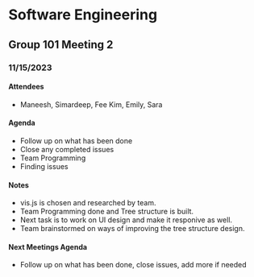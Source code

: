 # Software Engineering

## Group 101 Meeting 2

### 11/15/2023

#### Attendees

-   Maneesh, Simardeep, Fee Kim, Emily, Sara

#### Agenda

-   Follow up on what has been done
-   Close any completed issues
-   Team Programming
-   Finding issues

#### Notes

-   vis.js is chosen and researched by team.
-   Team Programming done and Tree structure is built.
-   Next task is to work on UI design and make it responive as well.
-   Team brainstormed on ways of improving the tree structure design.

#### Next Meetings Agenda
-   Follow up on what has been done, close issues, add more if needed
